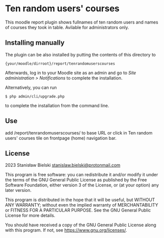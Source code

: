 # Ten random users' courses #

This moodle report plugin shows fullnames of ten random users and names of courses they took in table. Avilable for administrators only.

## Installing manually ##

The plugin can be also installed by putting the contents of this directory to

    {your/moodle/dirroot}/report/tenrandomuserscourses

Afterwards, log in to your Moodle site as an admin and go to _Site administration >
Notifications_ to complete the installation.

Alternatively, you can run

    $ php admin/cli/upgrade.php

to complete the installation from the command line.

## Use ##

add /report/tenrandomuserscourses/ to base URL or click in Ten random users' courses tile on frontpage (home) navigation bar.

## License ##

2023 Stanisław Bielski <stanislaw.bielski@protonmail.com>

This program is free software: you can redistribute it and/or modify it under
the terms of the GNU General Public License as published by the Free Software
Foundation, either version 3 of the License, or (at your option) any later
version.

This program is distributed in the hope that it will be useful, but WITHOUT ANY
WARRANTY; without even the implied warranty of MERCHANTABILITY or FITNESS FOR A
PARTICULAR PURPOSE.  See the GNU General Public License for more details.

You should have received a copy of the GNU General Public License along with
this program.  If not, see <https://www.gnu.org/licenses/>.
